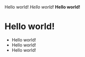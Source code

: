 Hello world!
_Hello world!_
**Hello world!**
# Hello world!
* Hello world!
* Hello world!
* Hello world!
